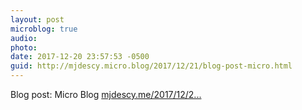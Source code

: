 ```yaml
---
layout: post
microblog: true
audio: 
photo: 
date: 2017-12-20 23:57:53 -0500
guid: http://mjdescy.micro.blog/2017/12/21/blog-post-micro.html
---
```

Blog post: Micro Blog [mjdescy.me/2017/12/2...](https://mjdescy.me/2017/12/21/micro-blog/)
